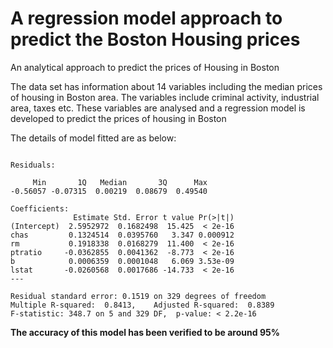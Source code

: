# A regression model approach to predict the Boston Housing prices 
An analytical approach to predict the prices of Housing in Boston

The data set has information about 14 variables including the median prices of housing in Boston area. The variables include criminal activity, industrial area, taxes etc.
These variables are analysed and a regression model is developed to predict the prices of housing in Boston

The details of model fitted are as below:

```lm(formula = log(medv) ~ chas + rm + ptratio + b^2 + lstat, data = train2)

Residuals:

     Min       1Q   Median       3Q      Max 
-0.56057 -0.07315  0.00219  0.08679  0.49540 

Coefficients:
              Estimate Std. Error t value Pr(>|t|)    
(Intercept)  2.5952972  0.1682498  15.425  < 2e-16 
chas         0.1324514  0.0395760   3.347 0.000912 
rm           0.1918338  0.0168279  11.400  < 2e-16 
ptratio     -0.0362855  0.0041362  -8.773  < 2e-16 
b            0.0006359  0.0001048   6.069 3.53e-09 
lstat       -0.0260568  0.0017686 -14.733  < 2e-16 
---

Residual standard error: 0.1519 on 329 degrees of freedom
Multiple R-squared:  0.8413,	Adjusted R-squared:  0.8389 
F-statistic: 348.7 on 5 and 329 DF,  p-value: < 2.2e-16
```

**The accuracy of this model has been verified to be around 95%**         

